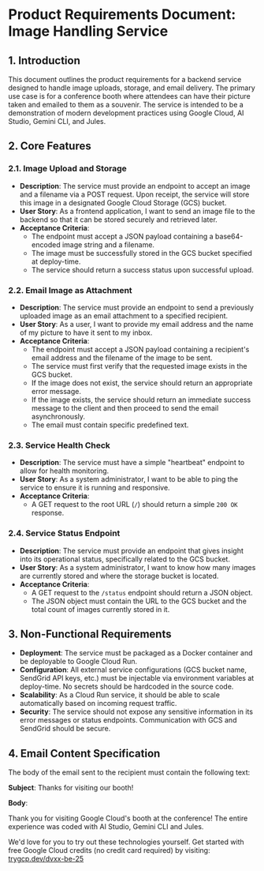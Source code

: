# Product Requirements Document: Image Handling Service

## 1. Introduction

This document outlines the product requirements for a backend service designed to handle image uploads, storage, and email delivery. The primary use case is for a conference booth where attendees can have their picture taken and emailed to them as a souvenir. The service is intended to be a demonstration of modern development practices using Google Cloud, AI Studio, Gemini CLI, and Jules.

## 2. Core Features

### 2.1. Image Upload and Storage

- **Description**: The service must provide an endpoint to accept an image and a filename via a POST request. Upon receipt, the service will store this image in a designated Google Cloud Storage (GCS) bucket.
- **User Story**: As a frontend application, I want to send an image file to the backend so that it can be stored securely and retrieved later.
- **Acceptance Criteria**:
    - The endpoint must accept a JSON payload containing a base64-encoded image string and a filename.
    - The image must be successfully stored in the GCS bucket specified at deploy-time.
    - The service should return a success status upon successful upload.

### 2.2. Email Image as Attachment

- **Description**: The service must provide an endpoint to send a previously uploaded image as an email attachment to a specified recipient.
- **User Story**: As a user, I want to provide my email address and the name of my picture to have it sent to my inbox.
- **Acceptance Criteria**:
    - The endpoint must accept a JSON payload containing a recipient's email address and the filename of the image to be sent.
    - The service must first verify that the requested image exists in the GCS bucket.
    - If the image does not exist, the service should return an appropriate error message.
    - If the image exists, the service should return an immediate success message to the client and then proceed to send the email asynchronously.
    - The email must contain specific predefined text.

### 2.3. Service Health Check

- **Description**: The service must have a simple "heartbeat" endpoint to allow for health monitoring.
- **User Story**: As a system administrator, I want to be able to ping the service to ensure it is running and responsive.
- **Acceptance Criteria**:
    - A GET request to the root URL (`/`) should return a simple `200 OK` response.

### 2.4. Service Status Endpoint

- **Description**: The service must provide an endpoint that gives insight into its operational status, specifically related to the GCS bucket.
- **User Story**: As a system administrator, I want to know how many images are currently stored and where the storage bucket is located.
- **Acceptance Criteria**:
    - A GET request to the `/status` endpoint should return a JSON object.
    - The JSON object must contain the URL to the GCS bucket and the total count of images currently stored in it.

## 3. Non-Functional Requirements

- **Deployment**: The service must be packaged as a Docker container and be deployable to Google Cloud Run.
- **Configuration**: All external service configurations (GCS bucket name, SendGrid API keys, etc.) must be injectable via environment variables at deploy-time. No secrets should be hardcoded in the source code.
- **Scalability**: As a Cloud Run service, it should be able to scale automatically based on incoming request traffic.
- **Security**: The service should not expose any sensitive information in its error messages or status endpoints. Communication with GCS and SendGrid should be secure.

## 4. Email Content Specification

The body of the email sent to the recipient must contain the following text:

**Subject**: Thanks for visiting our booth!

**Body**:
<p>Thank you for visiting Google Cloud's booth at the conference! The entire experience was coded with AI Studio, Gemini CLI and Jules.</p>
<p>We'd love for you to try out these technologies yourself. Get started with free Google Cloud credits (no credit card required) by visiting: <a href="https://trygcp.dev/dvxx-be-25">trygcp.dev/dvxx-be-25</a></p>